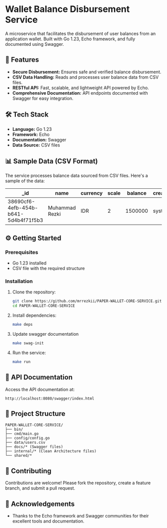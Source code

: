 # Wallet Balance Disbursement Service

A microservice that facilitates the disbursement of user balances from an application wallet. Built with Go 1.23, Echo framework, and fully documented using Swagger.

## 🚀 Features

- **Secure Disbursement:** Ensures safe and verified balance disbursement.
- **CSV Data Handling:** Reads and processes user balance data from CSV files.
- **RESTful API:** Fast, scalable, and lightweight API powered by Echo.
- **Comprehensive Documentation:** API endpoints documented with Swagger for easy integration.

## 🛠️ Tech Stack

- **Language:** Go 1.23
- **Framework:** Echo
- **Documentation:** Swagger
- **Data Source:** CSV files

## 📊 Sample Data (CSV Format)

The service processes balance data sourced from CSV files. Here's a sample of the data:

| _id                                   | name           | currency | scale | balance | createdBy | createdDate          | updatedBy                       | updatedDate          | Version | IsDeleted |
|--------------------------------------|----------------|----------|-------|---------|-----------|----------------------|---------------------------------|----------------------|---------|-----------|
| 38690cf6-4efb-454b-b641-5d4b4f71f5b3 | Muhammad Rezki | IDR      | 2     | 1500000 | system    | 2025-02-01T10:00:00Z | muhammad.rezki.ananda@gmail.com | 2025-03-01T09:40:00Z | 32     | 0        |


## ⚙️ Getting Started

### Prerequisites

- Go 1.23 installed
- CSV file with the required structure

### Installation

1. Clone the repository:
   ```bash
   git clone https://github.com/mrrezkii/PAPER-WALLET-CORE-SERVICE.git
   cd PAPER-WALLET-CORE-SERVICE
   ```

2. Install dependencies:
   ```bash
   make deps
   ```

3. Update swagger documentation
   ```bash
   make swag-init
   ```

4. Run the service:
   ```bash
   make run
   ```

## 📌 API Documentation

Access the API documentation at:
```
http://localhost:8080/swagger/index.html
```

## 📂 Project Structure

```
PAPER-WALLET-CORE-SERVICE/
├── bin/
├── cmd/main.go
├── config/config.go
├── data/users.csv
├── docs/* (Swagger files)
├── internal/* (Clean Architecture files)
└── shared/*
```

## 🤝 Contributing

Contributions are welcome! Please fork the repository, create a feature branch, and submit a pull request.

## 🙏 Acknowledgements

- Thanks to the Echo framework and Swagger communities for their excellent tools and documentation.

